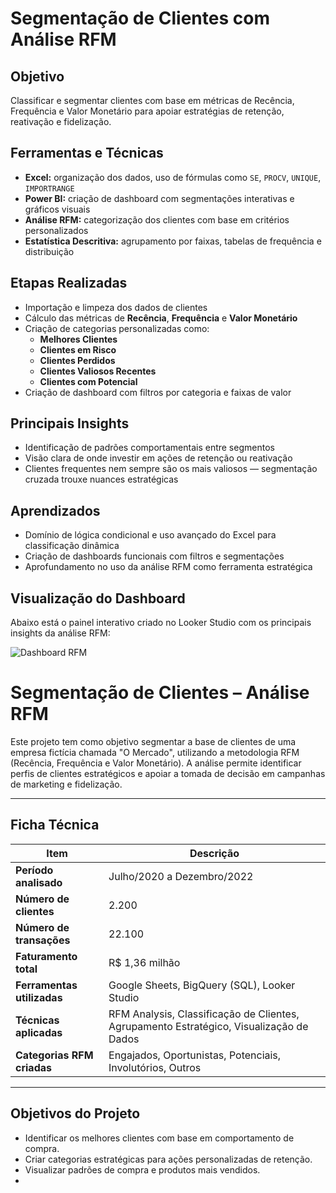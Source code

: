 # Segmentação de Clientes com Análise RFM

## Objetivo
Classificar e segmentar clientes com base em métricas de Recência, Frequência e Valor Monetário para apoiar estratégias de retenção, reativação e fidelização.

## Ferramentas e Técnicas
- **Excel:** organização dos dados, uso de fórmulas como `SE`, `PROCV`, `UNIQUE`, `IMPORTRANGE`
- **Power BI:** criação de dashboard com segmentações interativas e gráficos visuais
- **Análise RFM:** categorização dos clientes com base em critérios personalizados
- **Estatística Descritiva:** agrupamento por faixas, tabelas de frequência e distribuição

## Etapas Realizadas
- Importação e limpeza dos dados de clientes
- Cálculo das métricas de **Recência**, **Frequência** e **Valor Monetário**
- Criação de categorias personalizadas como:
  - **Melhores Clientes**
  - **Clientes em Risco**
  - **Clientes Perdidos**
  - **Clientes Valiosos Recentes**
  - **Clientes com Potencial**
- Criação de dashboard com filtros por categoria e faixas de valor

## Principais Insights
- Identificação de padrões comportamentais entre segmentos
- Visão clara de onde investir em ações de retenção ou reativação
- Clientes frequentes nem sempre são os mais valiosos — segmentação cruzada trouxe nuances estratégicas

## Aprendizados
- Domínio de lógica condicional e uso avançado do Excel para classificação dinâmica
- Criação de dashboards funcionais com filtros e segmentações
- Aprofundamento no uso da análise RFM como ferramenta estratégica

## Visualização do Dashboard

Abaixo está o painel interativo criado no Looker Studio com os principais insights da análise RFM:

![Dashboard RFM](imagens/Dashboard__O_mercado__page-0001.jpg)

# Segmentação de Clientes – Análise RFM

Este projeto tem como objetivo segmentar a base de clientes de uma empresa fictícia chamada "O Mercado", utilizando a metodologia RFM (Recência, Frequência e Valor Monetário). A análise permite identificar perfis de clientes estratégicos e apoiar a tomada de decisão em campanhas de marketing e fidelização.

---

## Ficha Técnica

| Item                   | Descrição |
|------------------------|-----------|
| **Período analisado**  | Julho/2020 a Dezembro/2022 |
| **Número de clientes** | 2.200 |
| **Número de transações** | 22.100 |
| **Faturamento total**  | R$ 1,36 milhão |
| **Ferramentas utilizadas** | Google Sheets, BigQuery (SQL), Looker Studio |
| **Técnicas aplicadas** | RFM Analysis, Classificação de Clientes, Agrupamento Estratégico, Visualização de Dados |
| **Categorias RFM criadas** | Engajados, Oportunistas, Potenciais, Involutórios, Outros |

---

## Objetivos do Projeto

- Identificar os melhores clientes com base em comportamento de compra.
- Criar categorias estratégicas para ações personalizadas de retenção.
- Visualizar padrões de compra e produtos mais vendidos.
-



